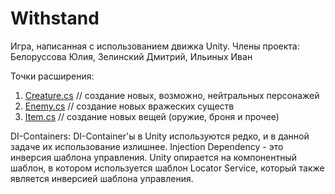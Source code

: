 # Withstand
Игра, написанная с использованием движка Unity. 
Члены проекта: Белоруссова Юлия, Зелинский Дмитрий, Ильиных Иван

Точки расширения:  
1. [Creature.cs](Assets/Scripts/Models/Creatures/Creature.cs)  //  создание новых, возможно, нейтральных персонажей
2. [Enemy.cs](Assets/Scripts/Models/Creatures/Enemy.cs)  // создание новых вражеских существ
3. [Item.cs](Assets/Scripts/Models/Item.cs)  // создание новых вещей (оружие, броня и прочее)


DI-Containers:
DI-Container'ы в Unity используются редко, и в данной задаче их использование излишнее. Injection Dependency - это инверсия шаблона управления. Unity опирается на компонентный шаблон, в котором используется шаблон Locator Service, который также является инверсией шаблона управления.

